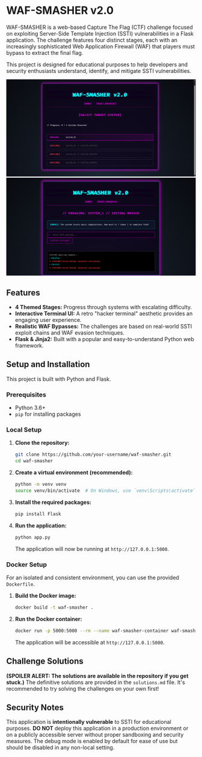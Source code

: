 # WAF-SMASHER v2.0

WAF-SMASHER is a web-based Capture The Flag (CTF) challenge focused on exploiting Server-Side Template Injection (SSTI) vulnerabilities in a Flask application. The challenge features four distinct stages, each with an increasingly sophisticated Web Application Firewall (WAF) that players must bypass to extract the final flag.

This project is designed for educational purposes to help developers and security enthusiasts understand, identify, and mitigate SSTI vulnerabilities.

![Screenshot of WAF-SMASHER CTF](assets/P1.png)
![Screenshot of WAF-SMASHER CTF](assets/P2.png)

## Features

-   **4 Themed Stages:** Progress through systems with escalating difficulty.
-   **Interactive Terminal UI:** A retro "hacker terminal" aesthetic provides an engaging user experience.
-   **Realistic WAF Bypasses:** The challenges are based on real-world SSTI exploit chains and WAF evasion techniques.
-   **Flask & Jinja2:** Built with a popular and easy-to-understand Python web framework.

## Setup and Installation

This project is built with Python and Flask.

### Prerequisites

-   Python 3.6+
-   `pip` for installing packages

### Local Setup

1.  **Clone the repository:**
    ```bash
    git clone https://github.com/your-username/waf-smasher.git
    cd waf-smasher
    ```

2.  **Create a virtual environment (recommended):**
    ```bash
    python -m venv venv
    source venv/bin/activate  # On Windows, use `venv\Scripts\activate`
    ```

3.  **Install the required packages:**
    ```bash
    pip install Flask
    ```

4.  **Run the application:**
    ```bash
    python app.py
    ```

    The application will now be running at `http://127.0.0.1:5000`.

### Docker Setup

For an isolated and consistent environment, you can use the provided `Dockerfile`.

1.  **Build the Docker image:**
    ```bash
    docker build -t waf-smasher .
    ```

2.  **Run the Docker container:**
    ```bash
    docker run -p 5000:5000 --rm --name waf-smasher-container waf-smasher
    ```
    The application will be accessible at `http://127.0.0.1:5000`.

## Challenge Solutions

**(SPOILER ALERT: The solutions are available in the repository if you get stuck.)**
The definitive solutions are provided in the `solutions.md` file. It's recommended to try solving the challenges on your own first!

## Security Notes

This application is **intentionally vulnerable** to SSTI for educational purposes. **DO NOT** deploy this application in a production environment or on a publicly accessible server without proper sandboxing and security measures. The debug mode is enabled by default for ease of use but should be disabled in any non-local setting.

